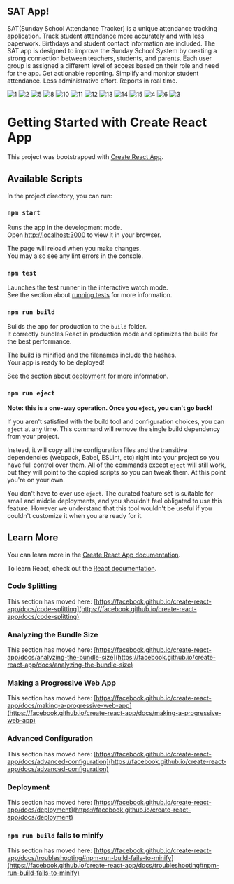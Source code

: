 ## SAT App!
SAT(Sunday School Attendance Tracker) is a unique attendance tracking application. Track student attendance more accurately and with less paperwork. Birthdays and student contact information are included. The SAT app is designed to improve the Sunday School System by creating a strong connection between teachers, students, and parents. Each user group is assigned a different level of access based on their role and need for the app. Get actionable reporting. Simplify and monitor student attendance. Less administrative effort. Reports in real time.

![1](https://user-images.githubusercontent.com/85176043/210916798-2fe55df7-88f6-473c-b6f4-be7bcb879db6.jpg)
![2](https://user-images.githubusercontent.com/85176043/210915552-a6d411e4-f83f-4bd3-b51e-d2a548c15f2f.jpg)
![5](https://user-images.githubusercontent.com/85176043/210915561-bcd3d9ec-798e-4f48-972c-c4e04ba37263.jpg)
![8](https://user-images.githubusercontent.com/85176043/210915570-84429987-37ef-4764-b28d-0804a8b02fa0.jpg)
![10](https://user-images.githubusercontent.com/85176043/210911973-64d36463-528c-442d-9b43-cd1646055ef1.jpg)
![11](https://user-images.githubusercontent.com/85176043/210911974-016616c4-e84d-466d-933f-97ffe8f85b44.jpg)
![12](https://user-images.githubusercontent.com/85176043/210911975-c404824f-d0cb-4a9f-a40c-abf820779783.jpg)
![13](https://user-images.githubusercontent.com/85176043/210912058-c2384a06-23f4-4fa3-a749-f8ec23257f7a.jpg)
![14](https://user-images.githubusercontent.com/85176043/210912060-d42265d4-78e1-4b12-aefc-2e27d5131700.jpg)
![15](https://user-images.githubusercontent.com/85176043/210912061-02a46114-fb5e-47cb-9f32-8cdf998cafbc.jpg)
![4](https://user-images.githubusercontent.com/85176043/210916923-1f1fd834-dbd7-4c57-9084-36747a92eb44.jpg)
![6](https://user-images.githubusercontent.com/85176043/210916888-5db94e42-0063-4fce-9a76-ad5decb1ccbf.jpg)
![3](https://user-images.githubusercontent.com/85176043/210916838-ec30e213-5e3c-40a3-ac8b-9e77867725b5.jpg)


# Getting Started with Create React App

This project was bootstrapped with [Create React App](https://github.com/facebook/create-react-app).

## Available Scripts

In the project directory, you can run:

### `npm start`

Runs the app in the development mode.\
Open [http://localhost:3000](http://localhost:3000) to view it in your browser.

The page will reload when you make changes.\
You may also see any lint errors in the console.

### `npm test`

Launches the test runner in the interactive watch mode.\
See the section about [running tests](https://facebook.github.io/create-react-app/docs/running-tests) for more information.

### `npm run build`

Builds the app for production to the `build` folder.\
It correctly bundles React in production mode and optimizes the build for the best performance.

The build is minified and the filenames include the hashes.\
Your app is ready to be deployed!

See the section about [deployment](https://facebook.github.io/create-react-app/docs/deployment) for more information.

### `npm run eject`

**Note: this is a one-way operation. Once you `eject`, you can't go back!**

If you aren't satisfied with the build tool and configuration choices, you can `eject` at any time. This command will remove the single build dependency from your project.

Instead, it will copy all the configuration files and the transitive dependencies (webpack, Babel, ESLint, etc) right into your project so you have full control over them. All of the commands except `eject` will still work, but they will point to the copied scripts so you can tweak them. At this point you're on your own.

You don't have to ever use `eject`. The curated feature set is suitable for small and middle deployments, and you shouldn't feel obligated to use this feature. However we understand that this tool wouldn't be useful if you couldn't customize it when you are ready for it.

## Learn More

You can learn more in the [Create React App documentation](https://facebook.github.io/create-react-app/docs/getting-started).

To learn React, check out the [React documentation](https://reactjs.org/).

### Code Splitting

This section has moved here: [https://facebook.github.io/create-react-app/docs/code-splitting](https://facebook.github.io/create-react-app/docs/code-splitting)

### Analyzing the Bundle Size

This section has moved here: [https://facebook.github.io/create-react-app/docs/analyzing-the-bundle-size](https://facebook.github.io/create-react-app/docs/analyzing-the-bundle-size)

### Making a Progressive Web App

This section has moved here: [https://facebook.github.io/create-react-app/docs/making-a-progressive-web-app](https://facebook.github.io/create-react-app/docs/making-a-progressive-web-app)

### Advanced Configuration

This section has moved here: [https://facebook.github.io/create-react-app/docs/advanced-configuration](https://facebook.github.io/create-react-app/docs/advanced-configuration)

### Deployment

This section has moved here: [https://facebook.github.io/create-react-app/docs/deployment](https://facebook.github.io/create-react-app/docs/deployment)

### `npm run build` fails to minify

This section has moved here: [https://facebook.github.io/create-react-app/docs/troubleshooting#npm-run-build-fails-to-minify](https://facebook.github.io/create-react-app/docs/troubleshooting#npm-run-build-fails-to-minify)

